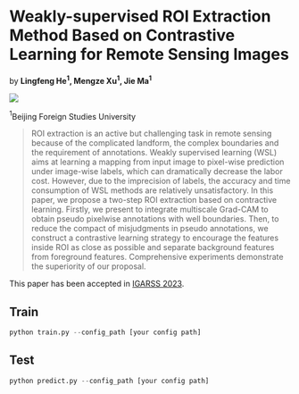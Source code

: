 # Weakly-supervised ROI Extraction Method Based on Contrastive Learning for Remote Sensing Images

by **Lingfeng He$^{1}$, Mengze Xu$^{1}$, Jie Ma$^{1}$**

[![](https://img.shields.io/badge/arxiv-page-red)](https://arxiv.org/abs/2305.05887)


$^{1}$Beijing Foreign Studies University

>ROI extraction is an active but challenging task in remote sensing because of the complicated landform, the complex boundaries and the requirement of annotations. Weakly supervised learning (WSL) aims at learning a mapping from input image to pixel-wise prediction under image-wise labels, which can dramatically decrease the labor cost. However, due to the imprecision of labels, the accuracy and time consumption of WSL methods are relatively unsatisfactory. In this paper, we propose a two-step ROI extraction based on contractive learning. Firstly, we present to integrate multiscale Grad-CAM to obtain pseudo pixelwise annotations with well boundaries. Then, to reduce the compact of misjudgments in pseudo annotations, we construct a contrastive learning strategy to encourage the features inside ROI as close as possible and separate background features from foreground features. Comprehensive experiments demonstrate the superiority of our proposal.

This paper has been accepted in [IGARSS 2023](https://ieeexplore.ieee.org/document/10283054).

## Train
```python
python train.py --config_path [your config path]
```

## Test
```python
python predict.py --config_path [your config path]
```
